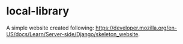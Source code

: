 # local-library

A simple website created following: https://developer.mozilla.org/en-US/docs/Learn/Server-side/Django/skeleton_website.